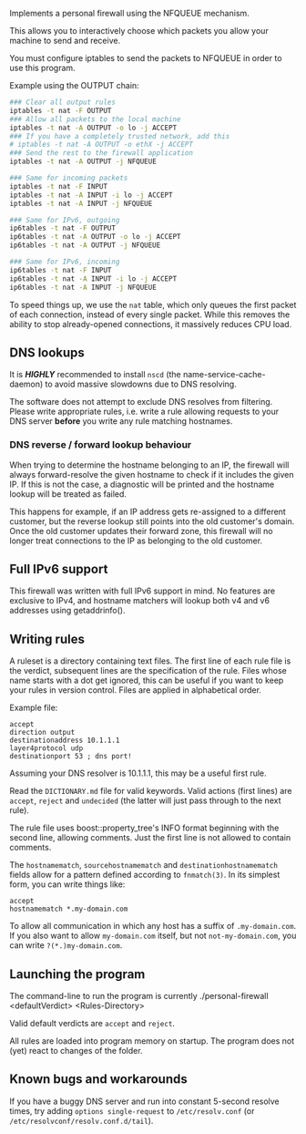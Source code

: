 Implements a personal firewall using the NFQUEUE mechanism.

This allows you to interactively choose which packets
you allow your machine to send and receive.

You must configure iptables to send the packets to NFQUEUE
in order to use this program.

Example using the OUTPUT chain:

```bash
### Clear all output rules
iptables -t nat -F OUTPUT
### Allow all packets to the local machine
iptables -t nat -A OUTPUT -o lo -j ACCEPT
### If you have a completely trusted network, add this
# iptables -t nat -A OUTPUT -o ethX -j ACCEPT
### Send the rest to the firewall application
iptables -t nat -A OUTPUT -j NFQUEUE

### Same for incoming packets
iptables -t nat -F INPUT
iptables -t nat -A INPUT -i lo -j ACCEPT
iptables -t nat -A INPUT -j NFQUEUE

### Same for IPv6, outgoing
ip6tables -t nat -F OUTPUT
ip6tables -t nat -A OUTPUT -o lo -j ACCEPT
ip6tables -t nat -A OUTPUT -j NFQUEUE

### Same for IPv6, incoming
ip6tables -t nat -F INPUT
ip6tables -t nat -A INPUT -i lo -j ACCEPT
ip6tables -t nat -A INPUT -j NFQUEUE
```

To speed things up, we use the `nat` table, which only queues
the first packet of each connection, instead of every single packet.
While this removes the ability to stop already-opened connections,
it massively reduces CPU load.

## DNS lookups

It is ***HIGHLY*** recommended to install `nscd` (the
name-service-cache-daemon) to avoid massive slowdowns due to DNS
resolving.

The software does not attempt to exclude DNS resolves from filtering.
Please write appropriate rules, i.e. write a rule allowing requests to
your DNS server **before** you write any rule matching hostnames.

### DNS reverse / forward lookup behaviour

When trying to determine the hostname belonging to an IP, the firewall
will always forward-resolve the given hostname to check if it includes
the given IP.  If this is not the case, a diagnostic will be printed and
the hostname lookup will be treated as failed.

This happens for example, if an IP address gets re-assigned to a
different customer, but the reverse lookup still points into the old
customer's domain.  Once the old customer updates their forward zone,
this firewall will no longer treat connections to the IP as belonging to
the old customer.

## Full IPv6 support

This firewall was written with full IPv6 support in mind.  No features
are exclusive to IPv4, and hostname matchers will lookup both v4 and v6
addresses using getaddrinfo().

## Writing rules

A ruleset is a directory containing text files.  The first line of each
rule file is the verdict, subsequent lines are the specification of the
rule.
Files whose name starts with a dot get ignored, this can be useful if
you want to keep your rules in version control.
Files are applied in alphabetical order.

Example file:

```
accept
direction output
destinationaddress 10.1.1.1
layer4protocol udp
destinationport 53 ; dns port!
```

Assuming your DNS resolver is 10.1.1.1, this may be a useful first rule.

Read the `DICTIONARY.md` file for valid keywords.
Valid actions (first lines) are `accept`,
`reject` and `undecided` (the latter will just pass through to the next rule).

The rule file uses boost::property\_tree's INFO format beginning with
the second line, allowing comments.  Just the first line is not allowed
to contain comments.

The `hostnamematch`, `sourcehostnamematch` and
`destinationhostnamematch` fields allow for a pattern defined according
to `fnmatch(3)`.  In its simplest form, you can write things like:

```
accept
hostnamematch *.my-domain.com
```

To allow all communication in which any host has a suffix of
`.my-domain.com`.  If you also want to allow `my-domain.com` itself, but
not `not-my-domain.com`, you can write `?(*.)my-domain.com`.

## Launching the program

The command-line to run the program is currently
./personal-firewall \<defaultVerdict\> \<Rules-Directory\>

Valid default verdicts are `accept` and `reject`.

All rules are loaded into program memory on startup.
The program does not (yet) react to changes of the folder.

## Known bugs and workarounds

If you have a buggy DNS server and run into constant 5-second resolve
times, try adding `options single-request` to `/etc/resolv.conf` (or
`/etc/resolvconf/resolv.conf.d/tail`).
